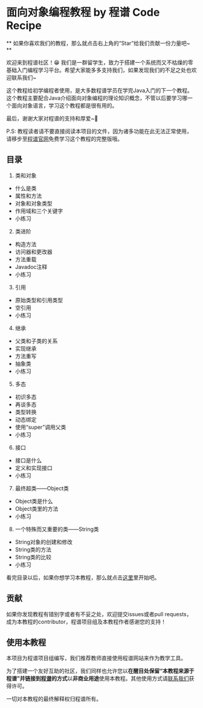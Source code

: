 # 面向对象编程教程 by 程谱 Code Recipe

** 如果你喜欢我们的教程，那么就点击右上角的“Star”给我们贡献一份力量吧~ **

欢迎来到程谱社区！😁 我们是一群留学生，致力于搭建一个系统而又不枯燥的零基础入门编程学习平台。希望大家能多多支持我们，如果发现我们的不足之处也欢迎联系我们~

这个教程给初学编程者使用，是大多数程谱学员在学完Java入门的下一个教程。这个教程主要配合Java介绍面向对象编程的理论知识概念，不管以后要学习哪一个面向对象语言，学习这个教程都是很有用的。

最后，谢谢大家对程谱的支持和厚爱~💖

P.S: 教程读者请不要直接阅读本项目的文件，因为诸多功能在此无法正常使用，请移步至[程谱官网](https://coderecipe.cn/learn/1)免费学习这个教程的完整版哦。

目录
------
1. 类和对象
  * 什么是类
  * 属性和方法
  * 对象和对象类型
  * 作用域和三个关键字
  * 小练习
2. 类进阶
  * 构造方法
  * 访问器和更改器
  * 方法重载
  * Javadoc注释
  * 小练习
3. 引用
  * 原始类型和引用类型
  * 空引用
  * 小练习
4. 继承
  * 父类和子类的关系
  * 实现继承
  * 方法重写
  * 抽象类
  * 小练习
5. 多态
  * 初识多态
  * 再谈多态
  * 类型转换
  * 动态绑定
  * 使用“super”调用父类
  * 小练习
6. 接口
  * 接口是什么
  * 定义和实现接口
  * 小练习
7. 最终超类——Object类
  * Object类是什么
  * Object类里的方法
  * 小练习
8. 一个特殊而又重要的类——String类
  * String对象的创建和修改
  * String类的方法
  * String类的比较
  * 小练习

看完目录以后，如果你想学习本教程，那么就点击[这里](https://coderecipe.cn/learn/1)里开始吧。

贡献
------
如果你发现教程有错别字或者有不妥之处，欢迎提交issues或者pull requests，成为本教程的contributor，程谱项目组及本教程作者感谢您的支持！

使用本教程
------
本项目为程谱项目组编写，我们推荐教师直接使用程谱网站来作为教学工具。

为了搭建一个友好互助的社区，我们同样也允许您以**在醒目处保留“本教程来源于程谱”并链接到[程谱](https://coderecipe.cn/learn/1)的方式**以**非商业用途**使用本教程。其他使用方式请[联系我们](mailto:cr@coderecipe.cn)获得许可。

一切对本教程的最终解释权归程谱所有。
